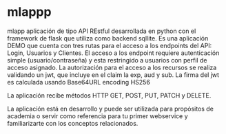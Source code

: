 # mlappp
mlapp aplicación de tipo API REstful  desarrollada en python con el framework de flask que utiliza como backend sqllite. 
Es una aplicación DEMO que cuenta con tres rutas para el acceso a los endpoints del API: Login, Usuarios y Clientes. El acceso a los endpoint requiere autenticación simple (usuario/contraseña) y  esta restringido a usuarios con perfil de acceso asignado. La autorización para el acceso a los recursos se realiza validando un jwt, que   incluye en el claim la exp, aud y sub.   La firma del jwt es calculada usando Base64URL encoding HS256

La aplicación recibe métodos HTTP  GET, POST, PUT, PATCH y  DELETE.

La aplicación está en desarrollo y puede ser utilizada para propósitos de academia o servir como referencia para tu primer webservice y familiarizarte con los conceptos relacionados.
